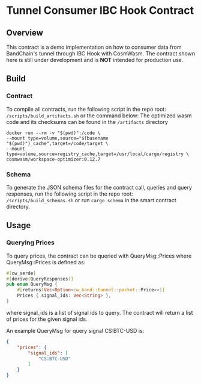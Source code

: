 # Tunnel Consumer IBC Hook Contract

## Overview

This contract is a demo implementation on how to consumer data from BandChain's tunnel through IBC Hook with CosmWasm.
The contract shown here is still under development and is **NOT** intended for production use.

## Build

### Contract

To compile all contracts, run the following script in the repo root: `/scripts/build_artifacts.sh` or the command below:
The optimized wasm code and its checksums can be found in the `/artifacts` directory

```
docker run --rm -v "$(pwd)":/code \
--mount type=volume,source="$(basename "$(pwd)")_cache",target=/code/target \
--mount type=volume,source=registry_cache,target=/usr/local/cargo/registry \
cosmwasm/workspace-optimizer:0.12.7
```

### Schema

To generate the JSON schema files for the contract call, queries and query responses, run the following script in the
repo root: `/scripts/build_schemas.sh` or run `cargo schema` in the smart contract directory.

## Usage

### Querying Prices

To query prices, the contract can be queried with QueryMsg::Prices where QueryMsg::Prices is defined as:

```rust
#[cw_serde]
#[derive(QueryResponses)]
pub enum QueryMsg {
    #[returns(Vec<Option<cw_band::tunnel::packet::Price>>)]
    Prices { signal_ids: Vec<String> },
}
```

where signal_ids is a list of signal ids to query.
The contract will return a list of prices for the given signal ids.

An example QueryMsg for query signal CS:BTC-USD is:

```json
{
    "prices": {
        "signal_ids": [
            "CS:BTC-USD"
        ]
    }
}
```

